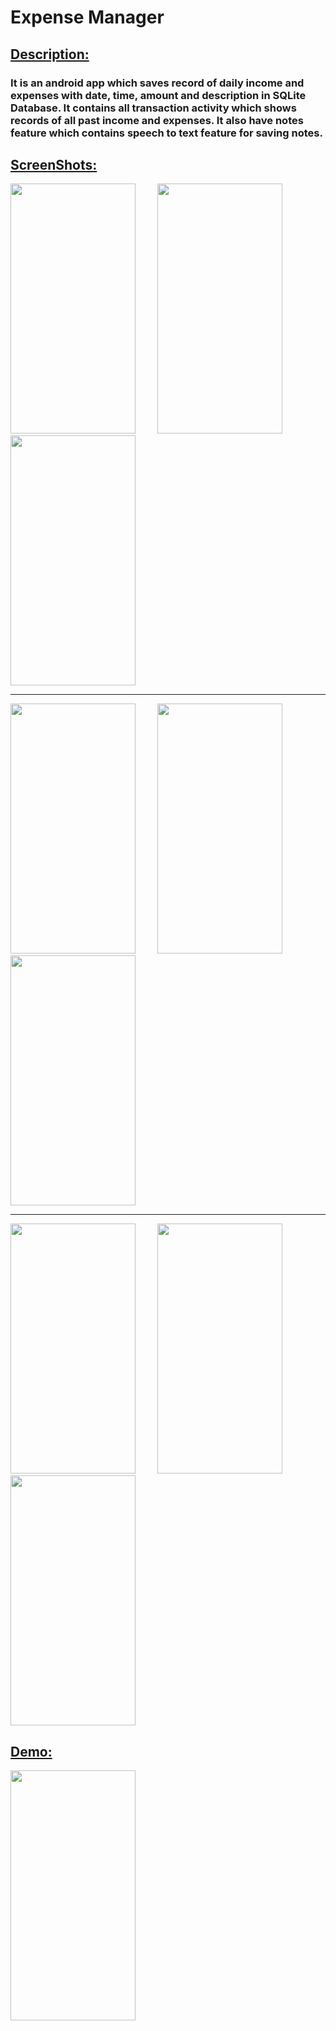 # Expense Manager

## <ins>Description:</ins>
### It is an android app which saves record of daily income and expenses with date, time, amount and description in SQLite Database. It contains all transaction activity which shows records of all past income and expenses. It also have notes feature which contains speech to text feature for saving notes.

## <ins>ScreenShots:</ins>
<img src="https://user-images.githubusercontent.com/66813313/205493984-bfdcba39-f4ec-407c-a342-2c539586bff2.jpg" width="200" height="400"> &nbsp; &nbsp; &nbsp; &nbsp;
<img src="https://user-images.githubusercontent.com/66813313/205494008-53db4fbc-ed08-4476-8acf-2318a38c47d7.jpg" width="200" height="400"> &nbsp; &nbsp; &nbsp; &nbsp;
<img src="https://user-images.githubusercontent.com/66813313/205494008-53db4fbc-ed08-4476-8acf-2318a38c47d7.jpg" width="200" height="400"> <hr>

<img src="https://user-images.githubusercontent.com/66813313/205494065-d69be876-b8e0-42e7-8900-b34b6781339f.jpg" width="200" height="400"> &nbsp; &nbsp; &nbsp; &nbsp;
<img src="https://user-images.githubusercontent.com/66813313/205494116-28068640-3fed-4a83-8d9c-b7731517ea5c.jpg" width="200" height="400"> &nbsp; &nbsp; &nbsp; &nbsp;
<img src="https://user-images.githubusercontent.com/66813313/205494123-d238c26f-78f1-4fac-be1c-e21513261c6f.jpg" width="200" height="400"> <hr>

<img src="https://user-images.githubusercontent.com/66813313/205494184-22fc9c1a-6d76-4fd8-ad60-ea2ee4670eb6.jpg" width="200" height="400"> &nbsp; &nbsp; &nbsp; &nbsp;
<img src="https://user-images.githubusercontent.com/66813313/205494193-a3a2ab3a-1f65-4ffa-b2ba-24053827e669.jpg" width="200" height="400"> &nbsp; &nbsp; &nbsp; &nbsp;
<img src="https://user-images.githubusercontent.com/66813313/205494201-ba6b3157-b65b-4648-9f25-8152c8ea6043.jpg" width="200" height="400"> 

## <ins>Demo:</ins>
<img src="https://user-images.githubusercontent.com/66813313/205495969-4fb8cf08-e653-45c3-8590-d4d962ec0a18.gif" width="200" height="400">



